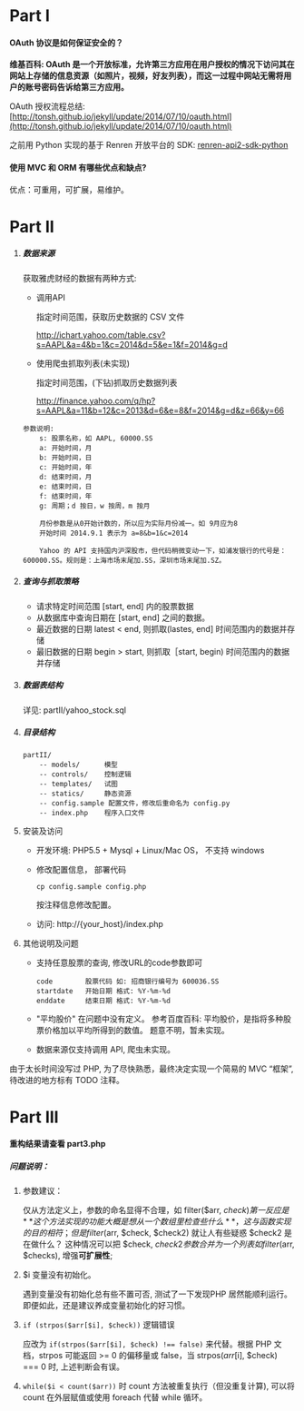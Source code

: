 # Part I

#### OAuth 协议是如何保证安全的？


**维基百科: OAuth 是一个开放标准，允许第三方应用在用户授权的情况下访问其在网站上存储的信息资源（如照片，视频，好友列表），而这一过程中网站无需将用户的账号密码告诉给第三方应用。**

OAuth 授权流程总结: [http://tonsh.github.io/jekyll/update/2014/07/10/oauth.html](http://tonsh.github.io/jekyll/update/2014/07/10/oauth.html)

之前用 Python 实现的基于 Renren 开放平台的 SDK: [renren-api2-sdk-python
](https://github.com/tonsh/renren-api2-sdk-python)

#### 使用 MVC 和 ORM 有哪些优点和缺点?
优点：可重用，可扩展，易维护。


# Part II
1. ##### 数据来源
    获取雅虎财经的数据有两种方式:

    * 调用API
    
        指定时间范围，获取历史数据的 CSV 文件
        
        http://ichart.yahoo.com/table.csv?s=AAPL&a=4&b=1&c=2014&d=5&e=1&f=2014&g=d

    * 使用爬虫抓取列表(未实现)
    
        指定时间范围，(下钻)抓取历史数据列表
        
        http://finance.yahoo.com/q/hp?s=AAPL&a=11&b=12&c=2013&d=6&e=8&f=2014&g=d&z=66&y=66

    ```
    参数说明:
        s: 股票名称，如 AAPL, 60000.SS
        a: 开始时间，月
        b: 开始时间，日
        c: 开始时间，年
        d: 结束时间，月
        e: 结束时间，日
        f: 结束时间，年
        g: 周期；d 按日，w 按周，m 按月

        月份参数是从0开始计数的，所以应为实际月份减一。如 9月应为8
        开始时间 2014.9.1 表示为 a=8&b=1&c=2014

        Yahoo 的 API 支持国内沪深股市，但代码稍微变动一下，如浦发银行的代号是：600000.SS。规则是：上海市场末尾加.SS，深圳市场末尾加.SZ。
    ```

1. ##### 查询与抓取策略

    * 请求特定时间范围 [start, end] 内的股票数据
    * 从数据库中查询日期在 [start, end] 之间的数据。
    * 最近数据的日期 latest < end, 则抓取(lastes, end] 时间范围内的数据并存储
    * 最旧数据的日期 begin > start, 则抓取［start, begin) 时间范围内的数据并存储

1. ##### 数据表结构
   详见: partII/yahoo_stock.sql

1. ##### 目录结构

	```
	partII/
		-- models/	    模型
		-- controls/    控制逻辑
		-- templates/   试图
		-- statics/     静态资源
        -- config.sample 配置文件，修改后重命名为 config.py
        -- index.php    程序入口文件
	```

1. 安装及访问

    * 开发环境: PHP5.5 + Mysql + Linux/Mac OS， 不支持 windows

	* 修改配置信息， 部署代码
	
    	```
    	cp config.sample config.php
    	```
    	按注释信息修改配置。

    * 访问: http://{your_host}/index.php
   
1. 其他说明及问题

    * 支持任意股票的查询, 修改URL的code参数即可
    
    	```
    	code        股票代码 如: 招商银行编号为 600036.SS
    	startdate   开始日期 格式: %Y-%m-%d
    	enddate     结束日期 格式: %Y-%m-%d
    	```
    
 	* "平均股价" 在问题中没有定义。 参考百度百科: 平均股价，是指将多种股票价格加以平均所得到的数值。 题意不明，暂未实现。
 	
 	* 数据来源仅支持调用 API, 爬虫未实现。
 	
 由于太长时间没写过 PHP, 为了尽快熟悉，最终决定实现一个简易的 MVC “框架”, 待改进的地方标有 TODO 注释。
 
# Part III

#### 重构结果请查看 part3.php

##### 问题说明：

1. 参数建议：

   仅从方法定义上，参数的命名显得不合理，如 filter($arr, $check) 第一反应是 **这个方法实现的功能大概是想从一个数组里检查些什么**，这与函数实现的目的相符；但是 filter($arr, $check, $check2) 就让人有些疑惑 $check2 是在做什么？ 这种情况可以把 $check, $check2 参数合并为一个列表 如 filter($arr, $checks), 增强**可扩展性**;

1. $i 变量没有初始化。

   遇到变量没有初始化总有些不置可否, 测试了一下发现PHP 居然能顺利运行。即便如此，还是建议养成变量初始化的好习惯。
    
1. ```if (strpos($arr[$i], $check))``` 逻辑错误

   应改为 ```if(strpos($arr[$i], $check) !== false)``` 来代替。根据 PHP 文档，strpos 可能返回 >= 0 的偏移量或 false，当 strpos($arr[$i], $check) === 0 时, 上述判断会有误。

1. ```while($i < count($arr))``` 时 count 方法被重复执行（但没重复计算), 可以将 count 在外层赋值或使用 foreach 代替 while 循环。
    

    
